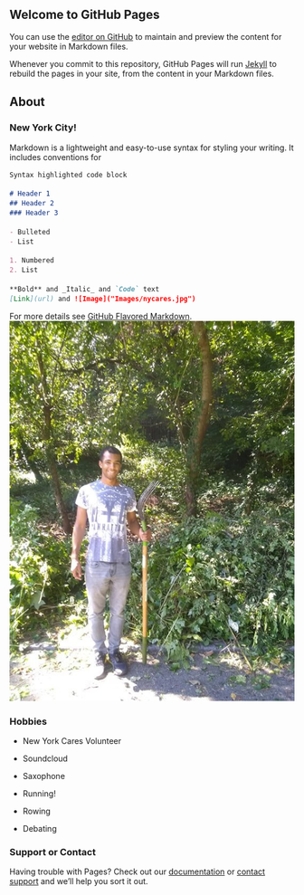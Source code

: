 ## Welcome to GitHub Pages

You can use the [editor on GitHub](https://github.com/mtchibozo/tchibozo/edit/master/index.md) to maintain and preview the content for your website in Markdown files.

Whenever you commit to this repository, GitHub Pages will run [Jekyll](https://jekyllrb.com/) to rebuild the pages in your site, from the content in your Markdown files.

## About

### New York City!

Markdown is a lightweight and easy-to-use syntax for styling your writing. It includes conventions for

```markdown
Syntax highlighted code block

# Header 1
## Header 2
### Header 3

- Bulleted
- List

1. Numbered
2. List

**Bold** and _Italic_ and `Code` text
[Link](url) and ![Image]("Images/nycares.jpg")
```

For more details see [GitHub Flavored Markdown](https://guides.github.com/features/mastering-markdown/).
<img src="Images/nycares.jpg" alt="hi" class="inline"/>

### Hobbies

- New York Cares Volunteer

- Soundcloud

- Saxophone

- Running!

- Rowing

- Debating

### Support or Contact

Having trouble with Pages? Check out our [documentation](https://help.github.com/categories/github-pages-basics/) or [contact support](https://github.com/contact) and we’ll help you sort it out.
